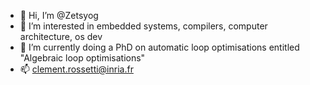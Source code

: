 - 👋 Hi, I’m @Zetsyog
- 👀 I’m interested in embedded systems, compilers, computer architecture, os dev
- 🌱 I’m currently doing a PhD on automatic loop optimisations entitled "Algebraic loop optimisations"
- 📫 clement.rossetti@inria.fr
